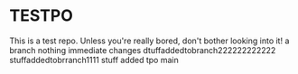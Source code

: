# TESTPO
This is a test repo. Unless you're really bored, don't bother looking into it! 
a branch nothing 
immediate changes
dtuffaddedtobranch222222222222
stuffaddedtobrranch1111
stuff added tpo main
